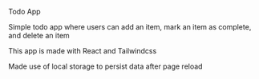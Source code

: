 Todo App 

Simple todo app where users can add an item, mark an item as complete, and delete an item 

This app is made with React and Tailwindcss 

Made use of local storage to persist data after page reload 
